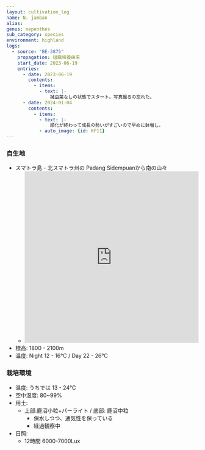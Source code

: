```yaml
---
layout: cultivation_log
name: N. jamban
alias:
genus: nepenthes
sub_category: species
environment: highland
logs:
  - source: "BE-3875"
    propagation: 組織培養由来
    start_date: 2023-06-19
    entries:
      - date: 2023-06-19
        contents:
          - items:
            - text: |-
                捕虫葉なしの状態でスタート。写真撮るの忘れた。
      - date: 2024-01-04
        contents:
          - items:
            - text: |-
                順化が終わって成長の勢いがすごいので早めに鉢増し。
            - auto_image: {id: KF11}
---
```

### 自生地
- スマトラ島 - 北スマトラ州の Padang Sidempuanから南の山々
  - <iframe src="https://www.google.com/maps/embed?pb=!1m18!1m12!1m3!1d31909.45158011927!2d99.24213094719536!3d1.3678148880672345!2m3!1f0!2f0!3f0!3m2!1i1024!2i768!4f13.1!3m3!1m2!1s0x302c04c7ec8ae94f%3A0x3039d80b220d060!2sPadang%20Sidempuan%2C%20Padangsidimpuan%20Utara%2C%20Padang%20Sidempuan%20City%2C%20North%20Sumatra%2C%20Indonesia!5e0!3m2!1sen!2sjp!4v1708761517438!5m2!1sen!2sjp" width="100%" height="450" style="border:0;" allowfullscreen="" loading="lazy" referrerpolicy="no-referrer-when-downgrade"></iframe>
- 標高: 1800 - 2100m
- 温度: Night 12 - 16℃ / Day 22 - 26℃

### 栽培環境
- 温度: うちでは 13 - 24℃
- 空中湿度: 80~99%
- 用土:
  - 上部:鹿沼小粒+パーライト / 底部: 鹿沼中粒
    - 保水しつつ、通気性を保っている
    - 経過観察中
- 日照:
  - 12時間 6000-7000Lux
